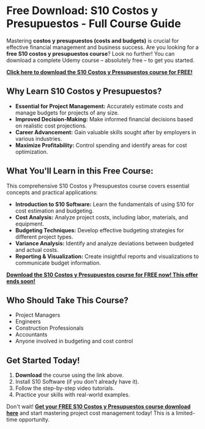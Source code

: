 # Free Download: S10 Costos y Presupuestos - Full Course Guide

Mastering **costos y presupuestos (costs and budgets)** is crucial for effective financial management and business success. Are you looking for a **free S10 costos y presupuestos course**? Look no further! You can download a complete Udemy course – absolutely free – to get you started.

[**Click here to download the S10 Costos y Presupuestos course for FREE!**](https://udemywork.com/s10-costos-y-presupuestos)

## Why Learn S10 Costos y Presupuestos?

*   **Essential for Project Management:** Accurately estimate costs and manage budgets for projects of any size.
*   **Improved Decision-Making:** Make informed financial decisions based on realistic cost projections.
*   **Career Advancement:** Gain valuable skills sought after by employers in various industries.
*   **Maximize Profitability:** Control spending and identify areas for cost optimization.

## What You'll Learn in this Free Course:

This comprehensive S10 Costos y Presupuestos course covers essential concepts and practical applications:

*   **Introduction to S10 Software:** Learn the fundamentals of using S10 for cost estimation and budgeting.
*   **Cost Analysis:** Analyze project costs, including labor, materials, and equipment.
*   **Budgeting Techniques:** Develop effective budgeting strategies for different project types.
*   **Variance Analysis:** Identify and analyze deviations between budgeted and actual costs.
*   **Reporting & Visualization:** Create insightful reports and visualizations to communicate budget information.

[**Download the S10 Costos y Presupuestos course for FREE now! This offer ends soon!**](https://udemywork.com/s10-costos-y-presupuestos)

## Who Should Take This Course?

*   Project Managers
*   Engineers
*   Construction Professionals
*   Accountants
*   Anyone involved in budgeting and cost control

## Get Started Today!

1.  **Download** the course using the link above.
2.  Install S10 Software (if you don't already have it).
3.  Follow the step-by-step video tutorials.
4.  Practice your skills with real-world examples.

Don't wait! **[Get your FREE S10 Costos y Presupuestos course download here](https://udemywork.com/s10-costos-y-presupuestos)** and start mastering project cost management today! This is a limited-time opportunity.
